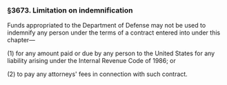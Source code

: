 ### §3673. Limitation on indemnification ###

Funds appropriated to the Department of Defense may not be used to indemnify any person under the terms of a contract entered into under this chapter—

(1) for any amount paid or due by any person to the United States for any liability arising under the Internal Revenue Code of 1986; or

(2) to pay any attorneys' fees in connection with such contract.